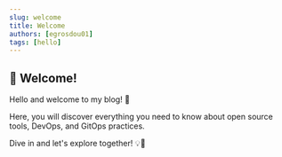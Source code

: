 ```yaml
---
slug: welcome
title: Welcome
authors: [egrosdou01]
tags: [hello]
---
```


## 🌟 Welcome!

Hello and welcome to my blog! 🚀

Here, you will discover everything you need to know about open source tools, DevOps, and GitOps practices.

Dive in and let's explore together! 💡🔧
